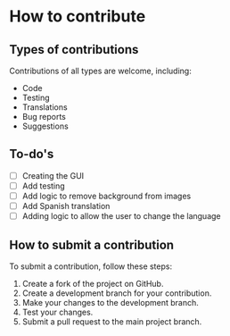 # How to contribute

## Types of contributions

Contributions of all types are welcome, including:

- Code
- Testing
- Translations
- Bug reports
- Suggestions

## To-do's

- [ ] Creating the GUI
- [ ] Add testing
- [ ] Add logic to remove background from images
- [ ] Add Spanish translation
- [ ] Adding logic to allow the user to change the language

## How to submit a contribution

To submit a contribution, follow these steps:

1. Create a fork of the project on GitHub.
2. Create a development branch for your contribution.
3. Make your changes to the development branch.
4. Test your changes.
5. Submit a pull request to the main project branch.
